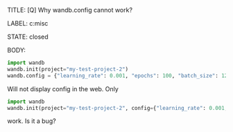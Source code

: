 TITLE:
[Q] Why wandb.config cannot work?

LABEL:
c:misc

STATE:
closed

BODY:
```python
import wandb
wandb.init(project="my-test-project-2")
wandb.config = {"learning_rate": 0.001, "epochs": 100, "batch_size": 128}
```

Will not display config in the web. Only

```python
import wandb
wandb.init(project="my-test-project-2", config={"learning_rate": 0.001, "epochs": 100, "batch_size": 128})
```

work. Is it a bug?



